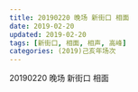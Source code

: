```yaml
---
title: 20190220 晚场 新街口 相面
date: 2019-02-20
updated: 2019-02-20
tags: [新街口, 相面, 相声, 高峰]
categories: (2019)己亥年场次
---
```

20190220 晚场 新街口 相面



